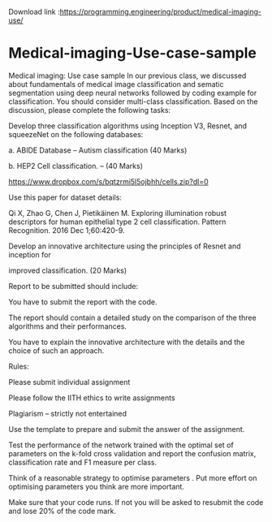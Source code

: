 Download link :https://programming.engineering/product/medical-imaging-use/

# Medical-imaging-Use-case-sample
Medical imaging: Use case sample
In our previous class, we discussed about fundamentals of medical image classification and sematic segmentation using deep neural networks followed by coding example for classification. You should consider multi-class classification. Based on the discussion, please complete the following tasks:

Develop three classification algorithms using Inception V3, Resnet, and squeezeNet on the following databases:

a. ABIDE Database – Autism classification (40 Marks)

b. HEP2 Cell classification. – (40 Marks)

https://www.dropbox.com/s/bqtzrmi5l5ojbhh/cells.zip?dl=0

Use this paper for dataset details:

Qi X, Zhao G, Chen J, Pietikäinen M. Exploring illumination robust descriptors for human epithelial type 2 cell classification. Pattern Recognition. 2016 Dec 1;60:420-9.

Develop an innovative architecture using the principles of Resnet and inception for

improved classification. (20 Marks)

Report to be submitted should include:

You have to submit the report with the code.

The report should contain a detailed study on the comparison of the three algorithms and their performances.

You have to explain the innovative architecture with the details and the choice of such an approach.

Rules:

Please submit individual assignment

Please follow the IITH ethics to write assignments

Plagiarism – strictly not entertained

Use the template to prepare and submit the answer of the assignment.

Test the performance of the network trained with the optimal set of parameters on the k-fold cross validation and report the confusion matrix, classification rate and F1 measure per class.

Think of a reasonable strategy to optimise parameters . Put more effort on optimising parameters you think are more important.

Make sure that your code runs. If not you will be asked to resubmit the code and lose 20% of the code mark.
